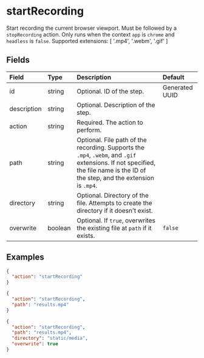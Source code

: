 
# startRecording

Start recording the current browser viewport. Must be followed by a `stopRecording` action. Only runs when the context `app` is `chrome` and `headless` is `false`. Supported extensions: [ '.mp4', '.webm', '.gif' ]

## Fields

Field | Type | Description | Default
:-- | :-- | :-- | :--
id | string |  Optional. ID of the step. | Generated UUID
description | string |  Optional. Description of the step. | 
action | string |  Required. The action to perform. | 
path | string |  Optional. File path of the recording. Supports the `.mp4`, `.webm`, and `.gif` extensions. If not specified, the file name is the ID of the step, and the extension is `.mp4`. | 
directory | string |  Optional. Directory of the file. Attempts to create the directory if it doesn't exist. | 
overwrite | boolean |  Optional. If `true`, overwrites the existing file at `path` if it exists. | `false`

## Examples

```json
{
  "action": "startRecording"
}
```

```json
{
  "action": "startRecording",
  "path": "results.mp4"
}
```

```json
{
  "action": "startRecording",
  "path": "results.mp4",
  "directory": "static/media",
  "overwrite": true
}
```
